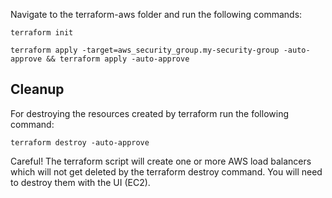 Navigate to the terraform-aws folder and run the following commands:
```shell
terraform init
```
```shell
terraform apply -target=aws_security_group.my-security-group -auto-approve && terraform apply -auto-approve
```
## Cleanup
For destroying the resources created by terraform run the following command:
```shell
terraform destroy -auto-approve
```

Careful! The terraform script will create one or more AWS load balancers which will not get deleted by the terraform
destroy command. You will need to destroy them with the UI (EC2).